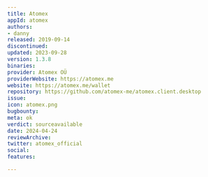 ```yaml
---
title: Atomex
appId: atomex
authors:
- danny
released: 2019-09-14
discontinued: 
updated: 2023-09-28
version: 1.3.8
binaries: 
provider: Atomex OÜ
providerWebsite: https://atomex.me
website: https://atomex.me/wallet
repository: https://github.com/atomex-me/atomex.client.desktop
issue: 
icon: atomex.png
bugbounty: 
meta: ok
verdict: sourceavailable
date: 2024-04-24
reviewArchive: 
twitter: atomex_official
social: 
features: 

---
```


